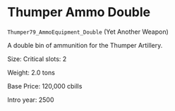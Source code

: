 # Thumper Ammo Double

`Thumper79_AmmoEquipment_Double` (Yet Another Weapon)

A double bin of ammunition for the Thumper Artillery.

Size: Critical slots: 2

Weight: 2.0 tons

Base Price: 120,000 cbills

Intro year: 2500

